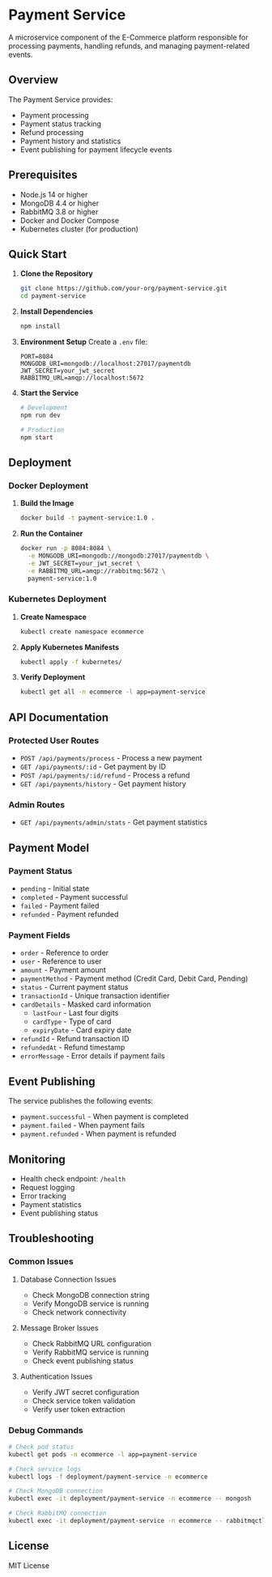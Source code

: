 # Payment Service

A microservice component of the E-Commerce platform responsible for processing payments, handling refunds, and managing payment-related events.

## Overview

The Payment Service provides:

-   Payment processing
-   Payment status tracking
-   Refund processing
-   Payment history and statistics
-   Event publishing for payment lifecycle events

## Prerequisites

-   Node.js 14 or higher
-   MongoDB 4.4 or higher
-   RabbitMQ 3.8 or higher
-   Docker and Docker Compose
-   Kubernetes cluster (for production)

## Quick Start

1. **Clone the Repository**

    ```bash
    git clone https://github.com/your-org/payment-service.git
    cd payment-service
    ```

2. **Install Dependencies**

    ```bash
    npm install
    ```

3. **Environment Setup**
   Create a `.env` file:

    ```env
    PORT=8084
    MONGODB_URI=mongodb://localhost:27017/paymentdb
    JWT_SECRET=your_jwt_secret
    RABBITMQ_URL=amqp://localhost:5672
    ```

4. **Start the Service**

    ```bash
    # Development
    npm run dev

    # Production
    npm start
    ```

## Deployment

### Docker Deployment

1. **Build the Image**

    ```bash
    docker build -t payment-service:1.0 .
    ```

2. **Run the Container**
    ```bash
    docker run -p 8084:8084 \
      -e MONGODB_URI=mongodb://mongodb:27017/paymentdb \
      -e JWT_SECRET=your_jwt_secret \
      -e RABBITMQ_URL=amqp://rabbitmq:5672 \
      payment-service:1.0
    ```

### Kubernetes Deployment

1. **Create Namespace**

    ```bash
    kubectl create namespace ecommerce
    ```

2. **Apply Kubernetes Manifests**

    ```bash
    kubectl apply -f kubernetes/
    ```

3. **Verify Deployment**
    ```bash
    kubectl get all -n ecommerce -l app=payment-service
    ```

## API Documentation

### Protected User Routes

-   `POST /api/payments/process` - Process a new payment
-   `GET /api/payments/:id` - Get payment by ID
-   `POST /api/payments/:id/refund` - Process a refund
-   `GET /api/payments/history` - Get payment history

### Admin Routes

-   `GET /api/payments/admin/stats` - Get payment statistics

## Payment Model

### Payment Status

-   `pending` - Initial state
-   `completed` - Payment successful
-   `failed` - Payment failed
-   `refunded` - Payment refunded

### Payment Fields

-   `order` - Reference to order
-   `user` - Reference to user
-   `amount` - Payment amount
-   `paymentMethod` - Payment method (Credit Card, Debit Card, Pending)
-   `status` - Current payment status
-   `transactionId` - Unique transaction identifier
-   `cardDetails` - Masked card information
    -   `lastFour` - Last four digits
    -   `cardType` - Type of card
    -   `expiryDate` - Card expiry date
-   `refundId` - Refund transaction ID
-   `refundedAt` - Refund timestamp
-   `errorMessage` - Error details if payment fails

## Event Publishing

The service publishes the following events:

-   `payment.successful` - When payment is completed
-   `payment.failed` - When payment fails
-   `payment.refunded` - When payment is refunded

## Monitoring

-   Health check endpoint: `/health`
-   Request logging
-   Error tracking
-   Payment statistics
-   Event publishing status

## Troubleshooting

### Common Issues

1. Database Connection Issues

    - Check MongoDB connection string
    - Verify MongoDB service is running
    - Check network connectivity

2. Message Broker Issues

    - Check RabbitMQ URL configuration
    - Verify RabbitMQ service is running
    - Check event publishing status

3. Authentication Issues
    - Verify JWT secret configuration
    - Check service token validation
    - Verify user token extraction

### Debug Commands

```bash
# Check pod status
kubectl get pods -n ecommerce -l app=payment-service

# Check service logs
kubectl logs -f deployment/payment-service -n ecommerce

# Check MongoDB connection
kubectl exec -it deployment/payment-service -n ecommerce -- mongosh

# Check RabbitMQ connection
kubectl exec -it deployment/payment-service -n ecommerce -- rabbitmqctl status
```

## License

MIT License
